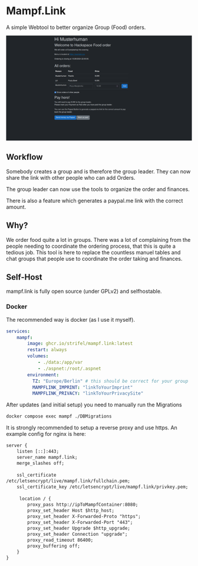 # Mampf.Link
A simple Webtool to better organize Group (Food) orders.

![A screenshot of the my order page showing a persons order](https://raw.githubusercontent.com/strifel/mampf.link/refs/heads/main/wwwroot/screenshots/myorder.png)

## Workflow
Somebody creates a group and is therefore the group leader.
They can now share the link with other people who can add Orders.

The group leader can now use the tools to organize the order and finances.

There is also a feature which generates a paypal.me link with the correct amount.

## Why?
We order food quite a lot in groups. There was a lot of complaining from the people needing to 
coordinate the ordering process, that this is quite a tedious job.
This tool is here to replace the countless manuel tables and chat groups that people use to coordinate the 
order taking and finances.

## Self-Host
mampf.link is fully open source (under GPLv2) and selfhostable.

### Docker
The recommended way is docker (as I use it myself).
```yaml
services:
    mampf:
        image: ghcr.io/strifel/mampf.link:latest
        restart: always
        volumes:
            - ./data:/app/var
            - ./aspnet:/root/.aspnet
        environment:
          TZ: "Europe/Berlin" # this should be correct for your group
          MAMPFLINK_IMPRINT: "linkToYourImprint"
          MAMPFLINK_PRIVACY: "linkToYourPrivacySite"
```

After updates (and initial setup) you need to manually run the Migrations

```bash
docker compose exec mampf ./DBMigrations
```

It is strongly recommended to setup a reverse proxy and use https.
An example config for nginx is here:

```nginx
server {
    listen [::]:443;
    server_name mampf.link;
    merge_slashes off;
    
    ssl_certificate     /etc/letsencrypt/live/mampf.link/fullchain.pem;
    ssl_certificate_key /etc/letsencrypt/live/mampf.link/privkey.pem;

     location / { 
        proxy_pass http://ipToMampfContainer:8080;
        proxy_set_header Host $http_host;
        proxy_set_header X-Forwarded-Proto "https";
        proxy_set_header X-Forwarded-Port "443";
        proxy_set_header Upgrade $http_upgrade;
        proxy_set_header Connection "upgrade";
        proxy_read_timeout 86400;
        proxy_buffering off;
    } 
}
```